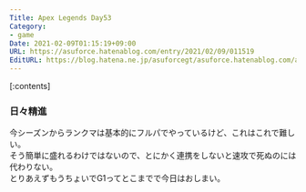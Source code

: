 ```yaml
---
Title: Apex Legends Day53
Category:
- game
Date: 2021-02-09T01:15:19+09:00
URL: https://asuforce.hatenablog.com/entry/2021/02/09/011519
EditURL: https://blog.hatena.ne.jp/asuforcegt/asuforce.hatenablog.com/atom/entry/26006613689152327
---
```


[:contents]

### 日々精進

今シーズンからランクマは基本的にフルパでやっているけど、これはこれで難しい。  
そう簡単に盛れるわけではないので、とにかく連携をしないと速攻で死ぬのには代わりない。  
とりあえずもうちょいでG1ってとこまでで今日はおしまい。  
